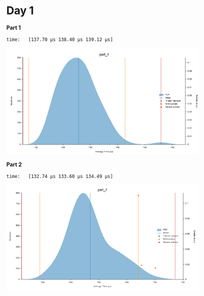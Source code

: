 # Day 1

**Part 1**

```
time:   [137.70 µs 138.40 µs 139.12 µs]
```

![](img/part_1.png)

**Part 2**

```
time:   [132.74 µs 133.60 µs 134.49 µs]
```

![](img/part_2.png)
